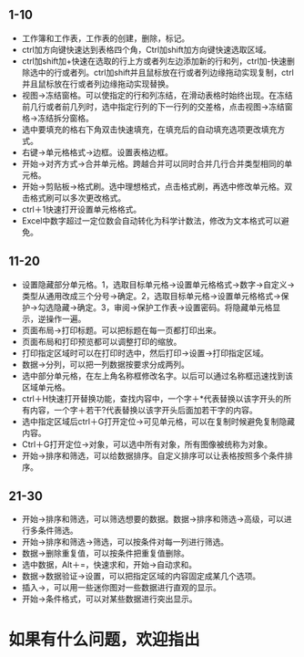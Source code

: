 ## 1-10
* 工作簿和工作表，工作表的创建，删除，标记。
* ctrl加方向键快速达到表格四个角，Ctrl加shift加方向键快速选取区域。
* ctrl加shift加+快速在选取的行上方或者列左边添加新的行和列，ctrl加-快速删除选中的行或者列。ctrl加shift并且鼠标放在行或者列边缘拖动实现复制，ctrl并且鼠标放在行或者列边缘拖动实现替换。
* 视图→冻结窗格。可以使指定的行和列冻结，在滑动表格时始终出现。在冻结前几行或者前几列时，选中指定行列的下一行列的交差格，点击视图→冻结窗格→冻结拆分窗格。
* 选中要填充的格右下角双击快速填充，在填充后的自动填充选项更改填充方式。
* 右键→单元格格式→边框。设置表格边框。
* 开始→对齐方式→合并单元格。跨越合并可以同时合并几行合并类型相同的单元格。
* 开始→剪贴板→格式刷。选中理想格式，点击格式刷，再选中修改单元格。双击格式刷可以多次更改格式。
* ctrl＋1快速打开设置单元格格式。
* Excel中数字超过一定位数会自动转化为科学计数法，修改为文本格式可以避免。
## 11-20
* 设置隐藏部分单元格。1，选取目标单元格→设置单元格格式→数字→自定义→类型从通用改成三个分号→确定。2，选取目标单元格→设置单元格格式→保护→勾选隐藏→确定。3，审阅→保护工作表→设置密码。将隐藏单元格显示，逆操作一遍。
* 页面布局→打印标题。可以把标题在每一页都打印出来。
* 页面布局和打印预览都可以调整打印的缩放。
* 打印指定区域时可以在打印时选中，然后打印→设置→打印指定区域。
* 数据→分列，可以把一列数据按要求分成两列。
* 选中部分单元格，在左上角名称框修改名字。以后可以通过名称框迅速找到该区域单元格。
* ctrl＋H快速打开替换功能，查找内容中，一个字＋*代表替换以该字开头的所有内容，一个字＋若干?代表替换以该字开头后面加若干字的内容。
* 选中指定区域后ctrl＋G打开定位→可见单元格，可以在复制时候避免复制隐藏内容。
* Ctrl＋G打开定位→对象，可以选中所有对象，所有图像被统称为对象。
* 开始→排序和筛选，可以给数据排序。自定义排序可以让表格按照多个条件排序。
## 21-30
* 开始→排序和筛选，可以筛选想要的数据。数据→排序和筛选→高级，可以进行多条件筛选。
* 开始→排序和筛选→筛选，可以按条件对每一列进行筛选。
* 数据→删除重复值，可以按条件把重复值删除。
* 选中数据，Alt＋=，快速求和，开始→自动求和。
* 数据→数据验证→设置，可以把指定区域的内容固定成某几个选项。
* 插入→，可以用一些迷你图对一些数据进行直观的显示。
* 开始→条件格式，可以对某些数据进行突出显示。
# 如果有什么问题，欢迎指出
